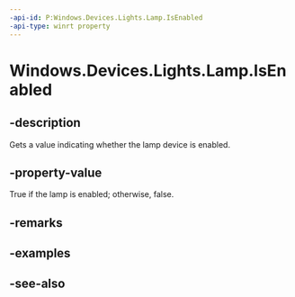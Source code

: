 ```yaml
---
-api-id: P:Windows.Devices.Lights.Lamp.IsEnabled
-api-type: winrt property
---
```


<!-- Property syntax
public bool IsEnabled { get;  set; }
-->

# Windows.Devices.Lights.Lamp.IsEnabled

## -description
Gets a value indicating whether the lamp device is enabled.

## -property-value
True if the lamp is enabled; otherwise, false.

## -remarks

## -examples

## -see-also
